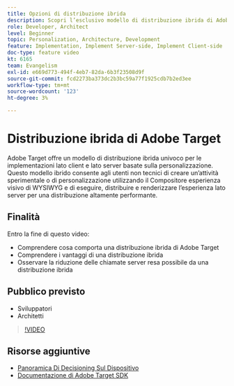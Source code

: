 ```yaml
---
title: Opzioni di distribuzione ibrida
description: Scopri l’esclusivo modello di distribuzione ibrida di Adobe Target per implementazioni lato client e lato server basate sulla personalizzazione.
role: Developer, Architect
level: Beginner
topic: Personalization, Architecture, Development
feature: Implementation, Implement Server-side, Implement Client-side
doc-type: feature video
kt: 6165
team: Evangelism
exl-id: e669d773-494f-4eb7-82da-6b3f23508d9f
source-git-commit: fcd2273ba373dc2b3bc59a77f1925cdb7b2ed3ee
workflow-type: tm+mt
source-wordcount: '123'
ht-degree: 3%

---
```


# Distribuzione ibrida di Adobe Target

Adobe Target offre un modello di distribuzione ibrida univoco per le implementazioni lato client e lato server basate sulla personalizzazione. Questo modello ibrido consente agli utenti non tecnici di creare un’attività sperimentale o di personalizzazione utilizzando il Compositore esperienza visivo di WYSIWYG e di eseguire, distribuire e renderizzare l’esperienza lato server per una distribuzione altamente performante.

## Finalità

Entro la fine di questo video:

* Comprendere cosa comporta una distribuzione ibrida di Adobe Target
* Comprendere i vantaggi di una distribuzione ibrida
* Osservare la riduzione delle chiamate server resa possibile da una distribuzione ibrida

## Pubblico previsto

* Sviluppatori
* Architetti

>[!VIDEO](https://video.tv.adobe.com/v/41698/?quality=12)

## Risorse aggiuntive

* [Panoramica Di Decisioning Sul Dispositivo](https://experienceleague.adobe.com/en/docs/target-learn/tutorials/implementation/on-device-decisioning-overview#implementation)
* [Documentazione di Adobe Target SDK](https://experienceleague.adobe.com/en/docs/target-dev/developer/server-side/on-device-decisioning/overview)
